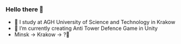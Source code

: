 ### Hello there 👋
- 🔭 I study at AGH University of Science and Technology in Krakow
- 🌱 I’m currently creating Anti Tower Defence Game in Unity
- Minsk -> Krakow -> ?🤔


<!--
**DetkOFF/DetkOFF** is a ✨ _special_ ✨ repository because its `README.md` (this file) appears on your GitHub profile.

Here are some ideas to get you started:

- 🔭 I’m currently working on ...
- 🌱 I’m currently learning ...
- 👯 I’m looking to collaborate on ...
- 🤔 I’m looking for help with ...
- 💬 Ask me about ...
- 📫 How to reach me: ...
- 😄 Pronouns: ...
- ⚡ Fun fact: ...
-->
